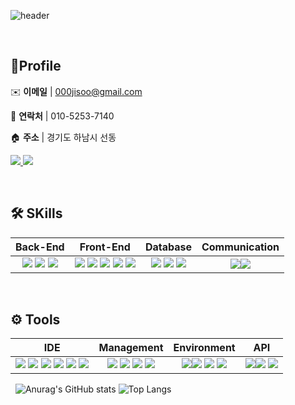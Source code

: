 ![header](https://capsule-render.vercel.app/api?type=wave&color=auto&height=300&section=header&text=Jisoo's%20Github&fontSize=90)

&nbsp; 
## 🔎Profile
✉️ **이메일** | 000jisoo@gmail.com 

<!-- [000jisoo@gmail.com](mailto:000jisoo@gmail.com)  -->

📱 **연락처** | 010-5253-7140

🏠 **주소** | 경기도 하남시 선동


<a href="mailto:000jisoo@gmail.com">
    <img src="https://img.shields.io/badge/Gmail-EA4335?style=for-the-badge&logo=Gmail&logoColor=white"> 
</a> <a href="mailto:000jisoo@gmail.com">
    <img src="https://img.shields.io/badge/notion-62BB47?style=for-the-badge&logo=notion&logoColor=white"> 
</a>

&nbsp; 
## 🛠️ SKills

Back-End|Front-End|Database|Communication
:---:|:---:|:---:|:---:
<img src="https://img.shields.io/badge/java-007396?style=for-the-badge&logo=java&logoColor=white">&nbsp;<img src="https://img.shields.io/badge/jsp-EE4353?style=for-the-badge&logo=jsp&logoColor=white">&nbsp;<img src="https://img.shields.io/badge/json-000000?style=for-the-badge&logo=json&logoColor=white"> |<img src="https://img.shields.io/badge/html5-E34F26?style=for-the-badge&logo=html5&logoColor=white">&nbsp;<img src="https://img.shields.io/badge/css-1572B6?style=for-the-badge&logo=css3&logoColor=white">&nbsp;<img src="https://img.shields.io/badge/javascript-F7DF1E?style=for-the-badge&logo=javascript&logoColor=black">&nbsp;<img src="https://img.shields.io/badge/jquery-0769AD?style=for-the-badge&logo=jquery&logoColor=white">&nbsp;<img src="https://img.shields.io/badge/thymeleaf-005F0F?style=for-the-badge&logo=thymeleaf&logoColor=white">|  <img src="https://img.shields.io/badge/MyBatis-D30707?style=for-the-badge&logo=MyBatis&logoColor=white">&nbsp;<img src="https://img.shields.io/badge/mysql-4479A1?style=for-the-badge&logo=mysql&logoColor=white">&nbsp;<img src="https://img.shields.io/badge/oracle-F80000?style=for-the-badge&logo=oracle&logoColor=white"> | <img src="https://img.shields.io/badge/slack-4A154B?style=for-the-badge&logo=slack&logoColor=white"><img src="https://img.shields.io/badge/figma-F24E1E?style=for-the-badge&logo=figma&logoColor=white"> 

&nbsp; 
## ⚙️ Tools

IDE|Management|Environment|API
:---:|:---:|:---:|:---:
 <img src="https://img.shields.io/badge/eclipse-2C2255?style=for-the-badge&logo=eclipseide&logoColor=white">&nbsp;<img src="https://img.shields.io/badge/Visual Studio Code-2185D0?style=for-the-badge&logo=Visual Studio Code&logoColor=white">&nbsp;<img src="https://img.shields.io/badge/intellij-000000?style=for-the-badge&logo=intellijidea&logoColor=white">&nbsp;<img src="https://img.shields.io/badge/dbeaver-382923?style=for-the-badge&logo=dbeaver&logoColor=white">&nbsp;<img src="https://img.shields.io/badge/sourcetree-0052CC?style=for-the-badge&logo=sourcetree&logoColor=white">&nbsp;<img src="https://img.shields.io/badge/postman-FF6C37?style=for-the-badge&logo=postman&logoColor=white">| <img src="https://img.shields.io/badge/github-181717?style=for-the-badge&logo=github&logoColor=white">&nbsp;<img src="https://img.shields.io/badge/git-F05032?style=for-the-badge&logo=git&logoColor=white">&nbsp;<img src="https://img.shields.io/badge/gradle-02303A?style=for-the-badge&logo=gradle&logoColor=white">&nbsp;<img src="https://img.shields.io/badge/yaml-CB171E?style=for-the-badge&logo=yaml&logoColor=white"> | <img src="https://img.shields.io/badge/springboot-6DB33F?style=for-the-badge&logo=springboot&logoColor=white"><img src="https://img.shields.io/badge/junit5-25A162?style=for-the-badge&logo=junit5&logoColor=white">&nbsp;<img src="https://img.shields.io/badge/aws-232F3E?style=for-the-badge&logo=amazonwebservices&logoColor=white">&nbsp;<img src="https://img.shields.io/badge/tomcat-F8DC75?style=for-the-badge&logo=apachetomcat&logoColor=white"> | <img src="https://img.shields.io/badge/kakao Login-FFCD00?style=for-the-badge&logo=kakao&logoColor=black"><img src="https://img.shields.io/badge/JDBC-024EFF?style=for-the-badge&logo=JDBC&logoColor=white">&nbsp;<img src="https://img.shields.io/badge/rest-6E9F18?style=for-the-badge&logo=rest&logoColor=white">


&nbsp; 
![Anurag's GitHub stats](https://github-readme-stats.vercel.app/api?username=Jisoo-Jung&show_icons=true)
![Top Langs](https://github-readme-stats.vercel.app/api/top-langs/?username=Jisoo-Jung&langs_count=4&layout=compact)
